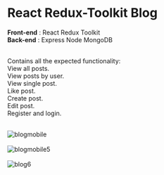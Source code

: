 <h1>React Redux-Toolkit Blog</h1>

<b>Front-end</b> : React Redux Toolkit<br>
<b>Back-end</b> : Express Node MongoDB<br><br>

Contains all the expected functionality:<br>
View all posts.<br>
View posts by user.<br>
View single post.<br>
Like post.<br>
Create post.<br>
Edit post.<br>
Register and login.<br><br>

![blogmobile](https://user-images.githubusercontent.com/38325801/222397150-2c2759fc-5737-4c66-9bde-d69b6c72d9ba.png)<br><br>
![blogmobile5](https://user-images.githubusercontent.com/38325801/222397947-7f857c0a-d622-4097-81d0-162f0f23a2b8.png)<br><br>
![blog6](https://user-images.githubusercontent.com/38325801/221890944-4878ed79-83b8-4dbf-8d6b-2290be074722.png)<br><br>
